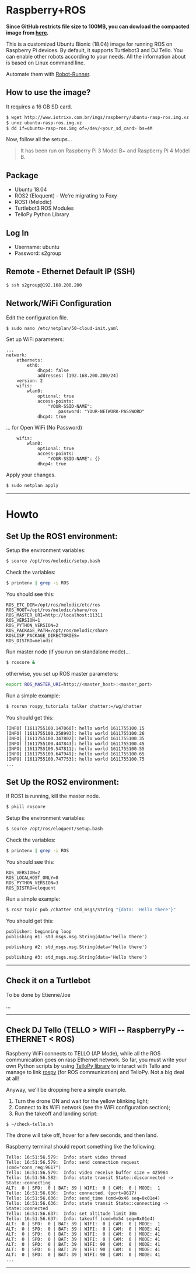 # Raspberry+ROS

**Since GitHub restricts file size to 100MB, you can dowload the compacted image from [here](http://www.iotrixx.com.br/imgs/raspberry/ubuntu-rasp-ros.img.xz).**

This is a customized Ubuntu Bionic (18.04) image for running ROS on Raspberry Pi devices. By default, it supports Turtlebot3 and DJ Tello. You can enable other robots according to your needs. All the information about is based on Linux command line.

Automate them with [Robot-Runner].

## How to use the image?

It requires a 16 GB SD card.

```bash
$ wget http://www.iotrixx.com.br/imgs/raspberry/ubuntu-rasp-ros.img.xz
$ unxz ubuntu-rasp-ros.img.xz
$ dd if=ubuntu-rasp-ros.img of=/dev/<your_sd_card> bs=4M
```
Now, follow all the setups...

> It has been run on Raspberry Pi 3 Model B+ and Raspberry Pi 4 Model B.

## Package
  - Ubuntu 18.04
  - ROS2 (Eloquent) - We're migrating to Foxy
  - ROS1 (Melodic)
  - Turtlebot3 ROS Modules
  - TelloPy Python Library

## Log In

* Username: ubuntu
* Password: s2group

## Remote - Ethernet Default IP (SSH)
```bash
$ ssh s2group@192.168.200.200
```

## Network/WiFi Configuration

Edit the configuration file.
```bash
$ sudo nano /etc/netplan/50-cloud-init.yaml
```

Set up WiFi parameters:

```file
...
network:
    ethernets:
        eth0:
            dhcp4: false
            addresses: [192.168.200.200/24]
    version: 2
    wifis:
        wlan0:
            optional: true
            access-points:
                "YOUR-SSID-NAME":
                    password: "YOUR-NETWORK-PASSWORD"
            dhcp4: true
```

... for Open WiFi (No Password)

```
    wifis:
        wlan0:
            optional: true
            access-points:
                "YOUR-SSID-NAME": {}
            dhcp4: true
```

Apply your changes.
```bash
$ sudo netplan apply
```

---
# Howto

## Set Up the ROS1 environment:

Setup the environment variables:

```bash
$ source /opt/ros/melodic/setup.bash
```

Check the variables:

```bash
$ printenv | grep -i ROS
```

You should see this:

```
ROS_ETC_DIR=/opt/ros/melodic/etc/ros
ROS_ROOT=/opt/ros/melodic/share/ros
ROS_MASTER_URI=http://localhost:11311
ROS_VERSION=1
ROS_PYTHON_VERSION=2
ROS_PACKAGE_PATH=/opt/ros/melodic/share
ROSLISP_PACKAGE_DIRECTORIES=
ROS_DISTRO=melodic
```

Run master node (if you run on standalone mode)...

```bash
$ roscore &
```

otherwise, you set up ROS master parameters:

```bash
export ROS_MASTER_URI=http://<master_host>:<master_port>
```

Run a simple example:

```bash
$ rosrun rospy_tutorials talker chatter:=/wg/chatter
```

You should get this:

```
[INFO] [1611755100.147060]: hello world 1611755100.15
[INFO] [1611755100.258993]: hello world 1611755100.26
[INFO] [1611755100.347802]: hello world 1611755100.35
[INFO] [1611755100.447843]: hello world 1611755100.45
[INFO] [1611755100.547811]: hello world 1611755100.55
[INFO] [1611755100.647949]: hello world 1611755100.65
[INFO] [1611755100.747753]: hello world 1611755100.75
...
```
## Set Up the ROS2 environment:

If ROS1 is running, kill the master node.

```bash
$ pkill roscore
```

Setup the environment variables:

```bash
$ source /opt/ros/eloquent/setup.bash
```

Check the variables:

```bash
$ printenv | grep -i ROS
```

You should see this:

```
ROS_VERSION=2
ROS_LOCALHOST_ONLY=0
ROS_PYTHON_VERSION=3
ROS_DISTRO=eloquent
```

Run a simple example:

```bash
$ ros2 topic pub /chatter std_msgs/String "{data: 'Hello there'}"
```

You should get this:

```
publisher: beginning loop
publishing #1: std_msgs.msg.String(data='Hello there')

publishing #2: std_msgs.msg.String(data='Hello there')

publishing #3: std_msgs.msg.String(data='Hello there')
```
----

## Check it on a Turtlebot

To be done by Etienne/Joe

...

----
## Check DJ Tello (TELLO > WIFI -- RaspberryPy -- ETHERNET < ROS)

Raspberry WiFi connects to TELLO (AP Mode), while all the ROS communication goes on rasp Ethernet network. So far, you must write your own Python scripts by using [TelloPy library] to interact with Tello and manage to link [rospy] (for ROS communication) and TelloPy. Not a big deal at all!

Anyway, we'll be dropping here a simple example.

1) Turn the drone ON and wait for the yellow blinking light;
2) Connect to its WiFi network (see the WiFi configuration section);
3) Run the takeoff and landing script:

```bash
$ ~/check-tello.sh
```
The drone will take off, hover for a few seconds, and then land.

Raspberry terminal should report something like the following:

```
Tello: 16:51:56.579:  Info: start video thread
Tello: 16:51:56.579:  Info: send connection request (cmd="conn_req:9617")
Tello: 16:51:56.579:  Info: video receive buffer size = 425984
Tello: 16:51:56.582:  Info: state transit State::disconnected -> State::connecting
ALT:  0 | SPD:  0 | BAT: 39 | WIFI:  0 | CAM:  0 | MODE:  1
Tello: 16:51:56.636:  Info: connected. (port=9617)
Tello: 16:51:56.636:  Info: send_time (cmd=0x46 seq=0x01e4)
Tello: 16:51:56.636:  Info: state transit State::connecting -> State::connected
Tello: 16:51:56.637:  Info: set altitude limit 30m
Tello: 16:51:56.637:  Info: takeoff (cmd=0x54 seq=0x01e4)
ALT:  0 | SPD:  0 | BAT: 39 | WIFI:  0 | CAM:  0 | MODE:  1
ALT:  0 | SPD:  0 | BAT: 39 | WIFI:  0 | CAM:  0 | MODE: 41
ALT:  0 | SPD:  0 | BAT: 39 | WIFI:  0 | CAM:  0 | MODE: 41
ALT:  0 | SPD:  0 | BAT: 39 | WIFI:  0 | CAM:  0 | MODE: 41
ALT:  0 | SPD:  0 | BAT: 39 | WIFI: 90 | CAM:  0 | MODE: 41
ALT:  0 | SPD:  0 | BAT: 39 | WIFI: 90 | CAM:  0 | MODE: 41
ALT:  0 | SPD:  0 | BAT: 39 | WIFI: 90 | CAM:  0 | MODE: 41
...
```
----

[//]: # (These are reference links used in the body of this note and get stripped out when the markdown processor does its job. There is no need to format nicely because it shouldn't be seen. Thanks SO - http://stackoverflow.com/questions/4823468/store-comments-in-markdown-syntax)


   [Robot-Runner]: <https://github.com/S2-group/robot-runner>
   [TelloPy library]: <https://github.com/hanyazou/TelloPy>
   [rospy]: <http://wiki.ros.org/rospy>
